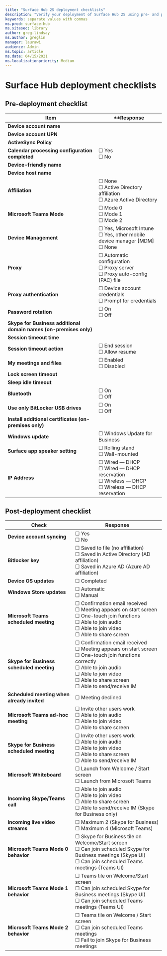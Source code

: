 ```yaml
---
title: "Surface Hub 2S deployment checklists"
description: "Verify your deployment of Surface Hub 2S using pre- and post-deployment checklists."
keywords: separate values with commas
ms.prod: surface-hub
ms.sitesec: library
author: greg-lindsay
ms.author: greglin
manager: laurawi
audience: Admin
ms.topic: article
ms.date: 04/15/2021
ms.localizationpriority: Medium
---
```


# Surface Hub deployment checklists

## Pre-deployment checklist

|Item|**Response|
|------ |----- |
|**Device account name**| |
|**Device account UPN**| |
|**ActiveSync Policy**| |
|**Calendar processing configuration completed**| ☐ Yes <br>  ☐ No |
|**Device-friendly name**| |
|**Device host name**| |
|**Affiliation**| ☐ None <br> ☐ Active Directory affiliation <br> ☐ Azure Active Directory |
|**Microsoft Teams Mode**| ☐ Mode 0 <br> ☐ Mode 1 <br> ☐ Mode 2 |
|**Device Management**| ☐ Yes, Microsoft Intune <br> ☐ Yes, other mobile device manager [MDM] <br> ☐ None |  
|**Proxy**| ☐ Automatic configuration <br> ☐ Proxy server <br> ☐ Proxy auto-config (PAC) file |
|**Proxy authentication**| ☐ Device account credentials <br> ☐ Prompt for credentials |
|**Password rotation**| ☐ On <br> ☐ Off |
|**Skype for Business additional domain names (on-premises only)**| |
|**Session timeout time**| |
|**Session timeout action**| ☐ End session <br> ☐ Allow resume |
|**My meetings and files**| ☐ Enabled <br> ☐ Disabled |
|**Lock screen timeout**| |
|**Sleep idle timeout**| |
|**Bluetooth**| ☐ On <br> ☐ Off |
|**Use only BitLocker USB drives**| ☐ On <br> ☐ Off |
|**Install additional certificates (on-premises only)**| |
|**Windows update**| ☐ Windows Update for Business  |
|**Surface app speaker setting**| ☐ Rolling stand <br> ☐ Wall-mounted |
|**IP Address**| ☐ Wired — DHCP <br> ☐ Wired — DHCP reservation <br> ☐ Wireless — DHCP <br> ☐ Wireless — DHCP reservation |

## Post-deployment checklist

|Check|Response|
|--- |---- |
|**Device account syncing**| ☐ Yes <br> ☐ No |
|**Bitlocker key**| ☐ Saved to file (no affiliation) <br> ☐ Saved in Active Directory (AD affiliation) <br>☐ Saved in Azure AD (Azure AD affiliation) |
|**Device OS updates**| ☐ Completed |
|**Windows Store updates**| ☐ Automatic <br> ☐ Manual |
|**Microsoft Teams scheduled meeting**| ☐ Confirmation email received <br> ☐ Meeting appears on start screen <br>  ☐ One-touch join functions <br> ☐ Able to join audio <br> ☐ Able to join video <br> ☐ Able to share screen ||
|**Skype for Business scheduled meeting**| ☐ Confirmation email received <br> ☐ Meeting appears on start screen <br> ☐ One-touch join functions correctly <br> ☐ Able to join audio <br> ☐ Able to join video <br> ☐ Able to share screen <br> ☐ Able to send/receive IM |
|**Scheduled meeting when already invited**| ☐ Meeting declined |
|**Microsoft Teams ad-hoc meeting**| ☐ Invite other users work <br> ☐ Able to join audio <br> ☐ Able to join video <br> ☐ Able to share screen |
|**Skype for Business scheduled meeting**| ☐ Invite other users work <br> ☐ Able to join audio <br> ☐ Able to join video <br> ☐ Able to share screen <br> ☐ Able to send/receive IM |
|**Microsoft Whiteboard**| ☐ Launch from Welcome / Start screen <br> ☐ Launch from Microsoft Teams | 
|**Incoming Skype/Teams call**| ☐ Able to join audio<br>☐ Able to join video <br> ☐ Able to share screen <br> ☐ Able to send/receive IM (Skype for Business only) |
|**Incoming live video streams**| ☐ Maximum 2 (Skype for Business) <br> ☐ Maximum 4 (Microsoft Teams) |
|**Microsoft Teams Mode 0 behavior**| ☐ Skype for Business tile on Welcome/Start screen <br> ☐ Can join scheduled Skype for Business meetings (Skype UI) <br> ☐ Can join scheduled Teams meetings (Teams UI) |
|**Microsoft Teams Mode 1 behavior**| ☐ Teams tile on Welcome/Start screen <br> ☐ Can join scheduled Skype for Business meetings (Skype UI) <br> ☐ Can join scheduled Teams meetings (Teams UI) |
|**Microsoft Teams Mode 2 behavior**| ☐ Teams tile on Welcome / Start screen <br> ☐ Can join scheduled Teams meetings <br> ☐ Fail to join Skype for Business meetings |
